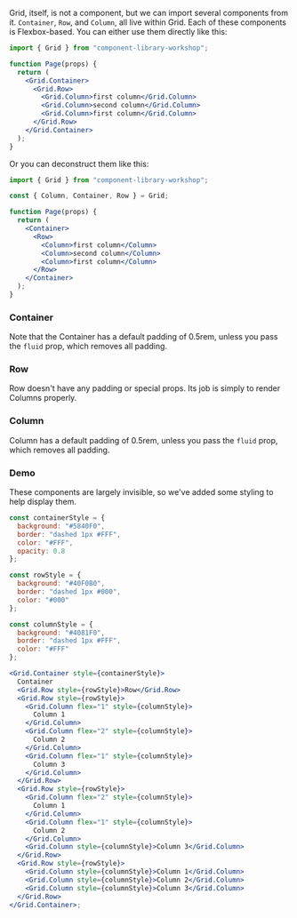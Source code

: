 Grid, itself, is not a component, but we can import several components from it. `Container`, `Row`, and `Column`, all live within Grid. Each of these components is Flexbox-based. You can either use them directly like this:

```jsx static
import { Grid } from "component-library-workshop";

function Page(props) {
  return (
    <Grid.Container>
      <Grid.Row>
        <Grid.Column>first column</Grid.Column>
        <Grid.Column>second column</Grid.Column>
        <Grid.Column>first column</Grid.Column>
      </Grid.Row>
    </Grid.Container>
  );
}
```

Or you can deconstruct them like this:

```jsx static
import { Grid } from "component-library-workshop";

const { Column, Container, Row } = Grid;

function Page(props) {
  return (
    <Container>
      <Row>
        <Column>first column</Column>
        <Column>second column</Column>
        <Column>first column</Column>
      </Row>
    </Container>
  );
}
```

### Container

Note that the Container has a default padding of 0.5rem, unless you pass the `fluid` prop, which removes all padding.

### Row

Row doesn't have any padding or special props. Its job is simply to render Columns properly.

### Column

Column has a default padding of 0.5rem, unless you pass the `fluid` prop, which removes all padding.

### Demo

These components are largely invisible, so we've added some styling to help display them.

```jsx
const containerStyle = {
  background: "#5840F0",
  border: "dashed 1px #FFF",
  color: "#FFF",
  opacity: 0.8
};

const rowStyle = {
  background: "#40F0B0",
  border: "dashed 1px #000",
  color: "#000"
};

const columnStyle = {
  background: "#4081F0",
  border: "dashed 1px #FFF",
  color: "#FFF"
};

<Grid.Container style={containerStyle}>
  Container
  <Grid.Row style={rowStyle}>Row</Grid.Row>
  <Grid.Row style={rowStyle}>
    <Grid.Column flex="1" style={columnStyle}>
      Column 1
    </Grid.Column>
    <Grid.Column flex="2" style={columnStyle}>
      Column 2
    </Grid.Column>
    <Grid.Column flex="1" style={columnStyle}>
      Column 3
    </Grid.Column>
  </Grid.Row>
  <Grid.Row style={rowStyle}>
    <Grid.Column flex="2" style={columnStyle}>
      Column 1
    </Grid.Column>
    <Grid.Column flex="1" style={columnStyle}>
      Column 2
    </Grid.Column>
    <Grid.Column style={columnStyle}>Column 3</Grid.Column>
  </Grid.Row>
  <Grid.Row style={rowStyle}>
    <Grid.Column style={columnStyle}>Column 1</Grid.Column>
    <Grid.Column style={columnStyle}>Column 2</Grid.Column>
    <Grid.Column style={columnStyle}>Column 3</Grid.Column>
  </Grid.Row>
</Grid.Container>;
```
